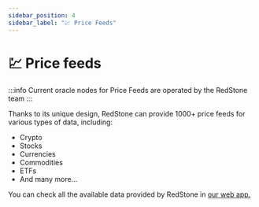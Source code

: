 ```yaml
---
sidebar_position: 4
sidebar_label: "💹 Price Feeds"
---
```


# 💹 Price feeds

:::info
Current oracle nodes for Price Feeds are operated by the RedStone team
:::

Thanks to its unique design, RedStone can provide 1000+ price feeds for various types of data, including:

- Crypto
- Stocks
- Currencies
- Commodities
- ETFs
- And many more...

You can check all the available data provided by RedStone in [our web app.](https://app.redstone.finance/#/app/tokens)
